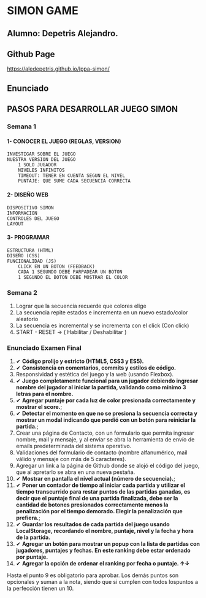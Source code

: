 # SIMON GAME
## Alumno: Depetris Alejandro.
## Github Page
https://aledepetris.github.io/lppa-simon/

## Enunciado
## PASOS PARA DESARROLLAR JUEGO SIMON

### Semana 1
#### 1- CONOCER EL JUEGO (REGLAS, VERSION)
	INVESTIGAR SOBRE EL JUEGO
	NUESTRA VERSION DEL JUEGO
		1 SOLO JUGADOR 
		NIVELES INFINITOS 
		TIMEOUT: TENER EN CUENTA SEGUN EL NIVEL 
		PUNTAJE: QUE SUME CADA SECUENCIA CORRECTA

#### 2- DISEÑO WEB
	DISPOSITIVO SIMON
	INFORMACION
	CONTROLES DEL JUEGO
	LAYOUT

#### 3- PROGRAMAR 
	ESTRUCTURA (HTML)
	DISEÑO (CSS)
	FUNCIONALIDAD (JS)
		CLICK EN UN BOTON (FEEDBACK)
		CADA 1 SEGUNDO DEBE PARPADEAR UN BOTON 
		1 SEGUNDO EL BOTON DEBE MOSTRAR EL COLOR 


### Semana 2
 1. Lograr que la secuencia recuerde que colores elige
 2. La secuencia repite estados e incrementa en un nuevo estado/color aleatorio
 3. La secuencia es incremental y se incrementa con el click (Con click)
 4. START - RESET -> ( Habilitar / Deshabilitar )


### Enunciado Examen Final
1. &#10004; **Código prolijo y estricto (HTML5, CSS3 y ES5).**
2. &#10004; **Consistencia en comentarios, commits y estilos de código.** 
3. Responsividad y estética del juego y la web (usando Flexbox).
4. &#10004; **Juego completamente funcional para un jugador debiendo ingresar nombre del jugador al iniciar la partida, validando como mínimo 3 letras para el nombre.** 
5. &#10004; **Agregar puntaje por cada luz de color presionada correctamente y mostrar el score.**;
6. &#10004; **Detectar el momento en que no se presiona la secuencia correcta y mostrar un modal indicando que perdió con un botón para reiniciar la partida.**;
7. Crear una página de Contacto, con un formulario que permita ingresar nombre, mail y mensaje, y al enviar se abra la herramienta de envío de emails predeterminada del sistema operativo.
8. Validaciones del formulario de contacto (nombre alfanumérico, mail válido y mensaje con más de 5 caracteres).
9. Agregar un link a la página de Github donde se alojó el código del juego, que al apretarlo se abra en una nueva pestaña.
10. &#10004; **Mostrar en pantalla el nivel actual (número de secuencia).**;
11. &#10004; **Poner un contador de tiempo al iniciar cada partida y utilizar el tiempo transcurrido para restar puntos de las partidas ganadas, es decir que el puntaje final de una partida finalizada, debe ser la cantidad de botones presionados correctamente menos la penalización por el tiempo demorado. Elegir la penalización que prefiera.**;
12. &#10004; **Guardar los resultados de cada partida del juego usando LocalStorage, recordando el nombre, puntaje, nivel y la fecha y hora de la partida.**
13. &#10004; **Agregar un botón para mostrar un popup con la lista de partidas con jugadores, puntajes y fechas. En este ranking debe estar ordenado por puntaje.**
14. &#10004; **Agregar la opción de ordenar el ranking por fecha o puntaje. ↑↓**

Hasta el punto 9 es obligatorio para aprobar. Los demás puntos son opcionales y suman a la nota, siendo que si cumplen con todos lospuntos a la perfección tienen un 10.
